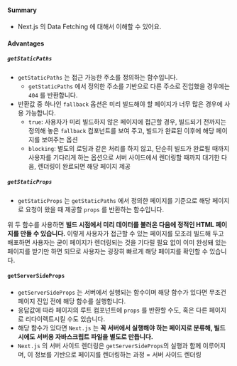 #### Summary
- Next.js 의 Data Fetching 에 대해서 이해할 수 있어요.

#### Advantages
##### `getStaticPaths`
- `getStaticPaths` 는 접근 가능한 주소를 정의하는 함수입니다.
  - `getStaticPaths` 에서 정의한 주소를 기반으로 다른 주소로 진입했을 경우에는 `404` 를 반환합니다.
- 반환값 중 하나인 `fallback` 옵션은 미리 빌드해야 할 페이지가 너무 많은 경우에 사용 가능합니다.
  - `true`: 사용자가 미리 빌드하지 않은 페이지에 접근할 경우, 빌드되기 전까지는 정의해 놓은 `fallback` 컴포넌트를 보여 주고, 빌드가 완료된 이후에 해당 페이지를 보여주는 옵션
  - `blocking`: 별도의 로딩과 같은 처리를 하지 않고, 단순히 빌드가 완료될 때까지 사용자를 기다리게 하는 옵션으로 서버 사이드에서 렌더링할 때까지 대기한 다음, 렌더링이 완료되면 해당 페이지 제공

##### `getStaticProps` 
- `getStaticProps` 는 `getStaticPaths` 에서 정의한 페이지를 기준으로 해당 페이지로 요청이 왔을 때 제공할 `props` 를 반환하는 함수입니다.

위 두 함수를 사용하면 <b>빌드 시점에서 미리 데이터를 불러온 다음에 정적인 HTML 페이지를 만들 수 있습니다.</b>
이렇게 사용자가 접근할 수 있는 페이지를 모조리 빌드해 두고 배포하면 사용자는 굳이 페이지가 렌더링되는 것을 기다릴 필요 없이 이미
완성돼 있는 페이지를 받기만 하면 되므로 사용자는 굉장히 빠르게 해당 페이지를 확인할 수 있습니다.

#### `getServerSideProps`
- `getServerSideProps` 는 서버에서 실행되는 함수이며 해당 함수가 있다면 무조건 페이지 진입 전에 해당 함수를 실행합니다.
- 응답값에 따라 페이지의 루트 컴포넌트에 `props` 를 반환할 수도, 혹은 다른 페이지로 리다이렉트시킬 수도 있습니다.
- 해당 함수가 있다면 `Next.js` 는 <b>꼭 서버에서 실행해야 하는 페이지로 분류해, 빌드 시에도 서버용 자바스크립트 파일을 별도로 만듭니다.</b>
- `Next.js` 의 서버 사이드 렌더링은 `getServerSideProps`의 실행과 함께 이루어지며, 이 정보를 기반으로 페이지를 렌더링하는 과정 = 서버 사이드 렌더링

#### <script id="__NEXT_DATA__" type="application/json">
- 해당 스크립트에는 `getServerSideProps`의 정보인 `props`뿐만 아니라 현재 페이지 정보, `query` 등 `Next.js` 구동에 필요한 다양한 정보가 담겨 있습니다.

##### 서버 사이드 렌더링 작동 순서
1. 서버에서 `fetch` 등으로 렌더링에 필요한 정보를 가져옵니다.
2. 1번에서 가져온 정보를 기반으로 `HTML`을 완성합니다.
3. 2번의 정보를 클라이언트(브라우저)에 제공합니다.
4. 3번의 정보를 바탕으로 클라이언트에서 `hydrate` 작업을 합니다. 이 작업은 `DOM`에 리액트 라이프사이클과 이벤트 핸들러를 추가하는 작업입니다.
5. 4번 작업인 `hydrate`로 만든 리액트 컴포넌트 트리와 서버에서 만든 `HTML`이 다르다면 불일치 에러를 뱉습니다. (`suppressHydrationWarning`)
6. 5번 작업도 1번과 마찬가지로 `fetch` 등을 이용해 정보를 가져와야 합니다.

즉, 1번과 6번 사이에 `fetch` 시점에 따라 결과물의 불일치가 발생할 수 있으므로 1번에서 가져온 정보를 결과물인 `HTML`에 `script` 형태로 내려 줍니다.
